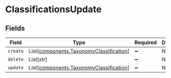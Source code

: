 # ClassificationsUpdate


## Fields

| Field                                                                                    | Type                                                                                     | Required                                                                                 | Description                                                                              |
| ---------------------------------------------------------------------------------------- | ---------------------------------------------------------------------------------------- | ---------------------------------------------------------------------------------------- | ---------------------------------------------------------------------------------------- |
| `create`                                                                                 | List[[components.TaxonomyClassification](../../models/shared/taxonomyclassification.md)] | :heavy_minus_sign:                                                                       | N/A                                                                                      |
| `delete`                                                                                 | List[*str*]                                                                              | :heavy_minus_sign:                                                                       | N/A                                                                                      |
| `update`                                                                                 | List[[components.TaxonomyClassification](../../models/shared/taxonomyclassification.md)] | :heavy_minus_sign:                                                                       | N/A                                                                                      |